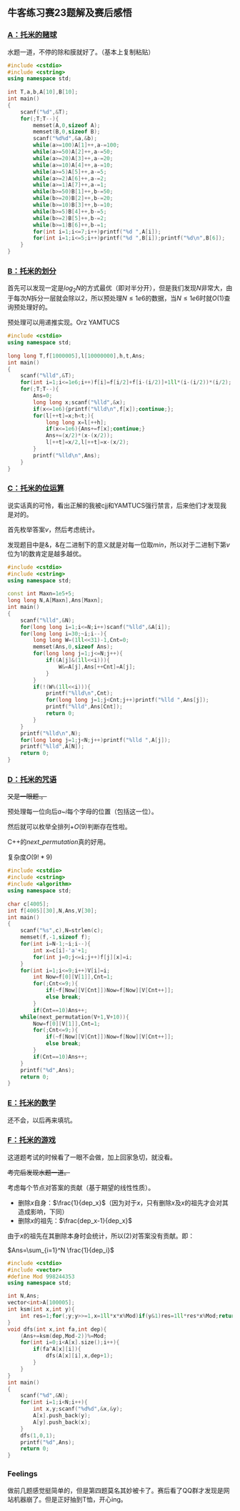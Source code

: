 ## 牛客练习赛23题解及赛后感悟

### [A：托米的赌球](https://www.nowcoder.com/acm/contest/156/A)

水题一道，不停的除和膜就好了。（基本上复制粘贴）

~~~c++
#include <cstdio>
#include <cstring>
using namespace std;
 
int T,a,b,A[10],B[10];
int main()
{
    scanf("%d",&T);
    for(;T;T--){
        memset(A,0,sizeof A);
        memset(B,0,sizeof B);
        scanf("%d%d",&a,&b);
        while(a>=100)A[1]++,a-=100;
        while(a>=50)A[2]++,a-=50;
        while(a>=20)A[3]++,a-=20;
        while(a>=10)A[4]++,a-=10;
        while(a>=5)A[5]++,a-=5;
        while(a>=2)A[6]++,a-=2;
        while(a>=1)A[7]++,a-=1;
        while(b>=50)B[1]++,b-=50;
        while(b>=20)B[2]++,b-=20;
        while(b>=10)B[3]++,b-=10;
        while(b>=5)B[4]++,b-=5;
        while(b>=2)B[5]++,b-=2;
        while(b>=1)B[6]++,b-=1;
        for(int i=1;i<=7;i++)printf("%d ",A[i]);
        for(int i=1;i<=5;i++)printf("%d ",B[i]);printf("%d\n",B[6]);
    }
}
~~~



### [B：托米的划分](https://www.nowcoder.com/acm/contest/156/B)

首先可以发现一定是$log_2N$的方式最优（即对半分开），但是我们发现$N$非常大，由于每次$N$拆分一层就会除以2，所以预处理$N\leq1e6$的数据，当$N\leq 1e6$时就$O(1)$查询预处理好的。

​预处理可以用递推实现。Orz YAMTUCS

~~~c++
#include <cstdio>
using namespace std;
 
long long T,f[1000005],l[10000000],h,t,Ans;
int main()
{
    scanf("%lld",&T);
    for(int i=1;i<=1e6;i++)f[i]=f[i/2]+f[i-(i/2)]+1ll*(i-(i/2))*(i/2);
    for(;T;T--){
        Ans=0;
        long long x;scanf("%lld",&x);
        if(x<=1e6){printf("%lld\n",f[x]);continue;};
        for(l[++t]=x;h<t;){
            long long x=l[++h];
            if(x<=1e6){Ans+=f[x];continue;}
            Ans+=(x/2)*(x-(x/2));
            l[++t]=x/2,l[++t]=x-(x/2);
        }
        printf("%lld\n",Ans);
    }
}
~~~



### [C：托米的位运算](https://www.nowcoder.com/acm/contest/156/C)

说实话真的可怜，看出正解的我被cjj和YAMTUCS强行禁言，后来他们才发现我是对的。

首先枚举答案$v$，然后考虑统计。

发现题目中是&，&在二进制下的意义就是对每一位取$min$，所以对于二进制下第$v$位为1的数肯定是越多越优。

~~~c++
#include <cstdio>
#include <cstring>
using namespace std;
 
const int Maxn=1e5+5;
long long N,A[Maxn],Ans[Maxn];
int main()
{
    scanf("%lld",&N);
    for(long long i=1;i<=N;i++)scanf("%lld",&A[i]);
    for(long long i=30;~i;i--){
        long long W=(1ll<<31)-1,Cnt=0;
        memset(Ans,0,sizeof Ans);
        for(long long j=1;j<=N;j++){
            if((A[j]&(1ll<<i))){
                W&=A[j],Ans[++Cnt]=A[j];
            }
        }
        if(!(W%(1ll<<i))){
            printf("%lld\n",Cnt);
            for(long long j=1;j<Cnt;j++)printf("%lld ",Ans[j]);
            printf("%lld",Ans[Cnt]);
            return 0;
        }
    }
    printf("%lld\n",N);
    for(long long j=1;j<N;j++)printf("%lld ",A[j]);
    printf("%lld",A[N]);
    return 0;
}
~~~



### [D：托米的咒语](https://www.nowcoder.com/acm/contest/156/D)

~~又是一眼题.。~~

预处理每一位向后$a$~$i$每个字母的位置（包括这一位）。

然后就可以枚举全排列+$O(9)$判断存在性啦。

C++的$next$_$permutation$真的好用。

复杂度$O(9!*9)$

~~~c++
#include <cstdio>
#include <cstring>
#include <algorithm>
using namespace std;
 
char c[4005];
int f[4005][30],N,Ans,V[30];
int main()
{
    scanf("%s",c),N=strlen(c);
    memset(f,-1,sizeof f);
    for(int i=N-1;~i;i--){
        int x=c[i]-'a'+1;
        for(int j=0;j<=i;j++)f[j][x]=i;
    }
    for(int i=1;i<=9;i++)V[i]=i;
        int Now=f[0][V[1]],Cnt=1;
        for(;Cnt<=9;){
            if(~f[Now][V[Cnt]])Now=f[Now][V[Cnt++]];
            else break;
        }
        if(Cnt==10)Ans++;
    while(next_permutation(V+1,V+10)){
        Now=f[0][V[1]],Cnt=1;
        for(;Cnt<=9;){
            if(~f[Now][V[Cnt]])Now=f[Now][V[Cnt++]];
            else break;
        }
        if(Cnt==10)Ans++;
    }
    printf("%d",Ans);
    return 0;
}
~~~



### [E：托米的数学](https://www.nowcoder.com/acm/contest/156/E)

还不会，以后再来填坑。



### [F：托米的游戏](https://www.nowcoder.com/acm/contest/156/F)

这道题考试的时候看了一眼不会做，加上回家急切，就没看。

~~考完后发现水题一道。~~

考虑每个节点对答案的贡献（基于期望的线性性质）。

+ 删除$x$自身：$\frac{1}{dep_x}$（因为对于$x$，只有删除$x$及$x$的祖先才会对其造成影响，下同）
+ 删除$x$的祖先：$\frac{dep_x-1}{dep_x}$

由于$x$的祖先在其删除本身时会统计，所以(2)对答案没有贡献。即：

$Ans=\sum_{i=1}^N \frac{1}{dep_i}$

~~~c++
#include <cstdio>
#include <vector>
#define Mod 998244353
using namespace std;

int N,Ans;
vector<int>A[100005];
int ksm(int x,int y){
	int res=1;for(;y;y>>=1,x=1ll*x*x%Mod)if(y&1)res=1ll*res*x%Mod;return res;
}
void dfs(int x,int fa,int dep){
	(Ans+=ksm(dep,Mod-2))%=Mod;
	for(int i=0;i<A[x].size();i++){
		if(fa^A[x][i]){
			dfs(A[x][i],x,dep+1);
		}
	}
}
int main()
{
	scanf("%d",&N);
	for(int i=1;i<N;i++){
		int x,y;scanf("%d%d",&x,&y);
		A[x].push_back(y);
		A[y].push_back(x);
	}
	dfs(1,0,1);
	printf("%d",Ans);
	return 0;
}
~~~



### Feelings

做前几题感觉挺简单的，但是第四题莫名其妙被卡了。赛后看了QQ群才发现是网站机器崩了。但是正好抽到T恤，开心ing。